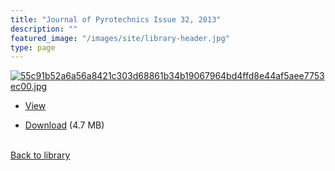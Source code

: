 ```yaml
---
title: "Journal of Pyrotechnics Issue 32, 2013"
description: ""
featured_image: "/images/site/library-header.jpg"
type: page
---
```


<a href="https://drive.google.com/uc?export=view&id=1pKGNFzVTSwNOVqFaX5ejOSoj5nXcjXMd" target="_blank">![55c91b52a6a56a8421c303d68861b34b19067964bd4ffd8e44af5aee7753ec00.jpg](/images/library/55c91b52a6a56a8421c303d68861b34b19067964bd4ffd8e44af5aee7753ec00.jpg)</a>
* <a href="https://drive.google.com/uc?export=view&id=1pKGNFzVTSwNOVqFaX5ejOSoj5nXcjXMd" target="_blank">View</a>

* [Download](https://drive.google.com/uc?export=download&id=1pKGNFzVTSwNOVqFaX5ejOSoj5nXcjXMd) (4.7 MB)

<br />[Back to library](/library/)
